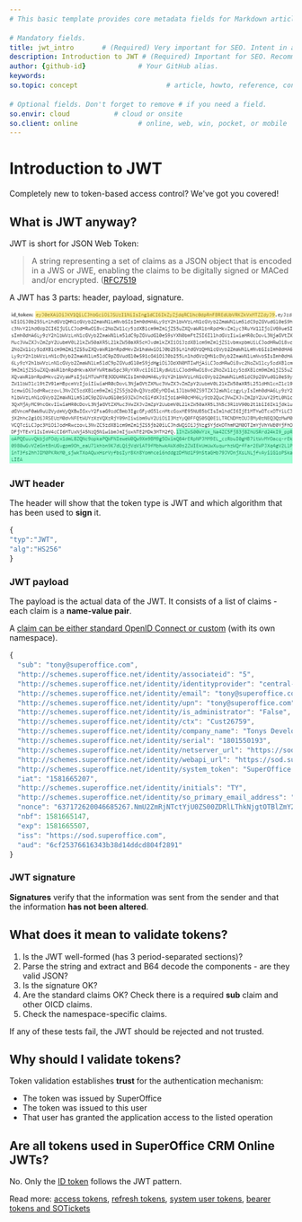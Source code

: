 ```yaml
---
# This basic template provides core metadata fields for Markdown articles on docs.superoffice.com.

# Mandatory fields.
title: jwt_intro       # (Required) Very important for SEO. Intent in a unique string of 43-59 chars including spaces.
description: Introduction to JWT # (Required) Important for SEO. Recommended character length is 115-145 characters including spaces.
author: {github-id}             # Your GitHub alias.
keywords:
so.topic: concept                      # article, howto, reference, concept, guide

# Optional fields. Don't forget to remove # if you need a field.
so.envir: cloud           # cloud or onsite
so.client: online               # online, web, win, pocket, or mobile
---
```


# Introduction to JWT

Completely new to token-based access control? We've got you covered!

## What is JWT anyway?

JWT is short for JSON Web Token:

> A string representing a set of claims as a JSON object that is encoded in a JWS or JWE, enabling the claims to be digitally signed or MACed and/or encrypted. ([RFC7519][1]

A JWT has 3 parts: header, payload, signature.

![ID Token][img1]

### JWT header

The header will show that the token type is JWT and which algorithm that has been used to **sign** it.

```javascript
{
"typ":"JWT",
"alg":"HS256"
}
```

### JWT payload

The payload is the actual data of the JWT. It consists of a list of claims - each claim is a **name-value pair**.

A [claim can be either standard OpenID Connect or custom][2] (with its own namespace).

```javascript
{
  "sub": "tony@superoffice.com",
  "http://schemes.superoffice.net/identity/associateid": "5",
  "http://schemes.superoffice.net/identity/identityprovider": "central-superid",
  "http://schemes.superoffice.net/identity/email": "tony@superoffice.com",
  "http://schemes.superoffice.net/identity/upn": "tony@superoffice.com",
  "http://schemes.superoffice.net/identity/is_administrator": "False",
  "http://schemes.superoffice.net/identity/ctx": "Cust26759",
  "http://schemes.superoffice.net/identity/company_name": "Tonys Developer Network",
  "http://schemes.superoffice.net/identity/serial": "1801550193",
  "http://schemes.superoffice.net/identity/netserver_url": "https://sod.superoffice.com/Cust26759/Remote/Services86/",
  "http://schemes.superoffice.net/identity/webapi_url": "https://sod.superoffice.com/Cust26759/api/",
  "http://schemes.superoffice.net/identity/system_token": "SuperOffice DevNet Node OIDC-8k8Q7DmBgo",
  "iat": "1581665207",
  "http://schemes.superoffice.net/identity/initials": "TY",
  "http://schemes.superoffice.net/identity/so_primary_email_address": "tony@superoffice.com",
  "nonce": "637172620046685267.NmU2ZmRjNTctYjU0ZS00ZDRlLThkNjgtOTBlZmY2N2QyYjc3MzYzZWE1YjctYTUxYS00NDM1LWE1YTEtNDEzYTMxNTgxMzA0",
  "nbf": 1581665147,
  "exp": 1581665507,
  "iss": "https://sod.superoffice.com",
  "aud": "6cf25376616343b38d14ddcd804f2891"
}
```

### JWT signature

**Signatures** verify that the information was sent from the sender and that the information **has not been altered**.

## What does it mean to validate tokens?

1. Is the JWT well-formed (has 3 period-separated sections)?
2. Parse the string and extract and B64 decode the components - are they valid JSON?
3. Is the signature OK?
4. Are the standard claims OK? Check there is a required **sub** claim and other OICD claims.
5. Check the namespace-specific claims.

If any of these tests fail, the JWT should be rejected and not trusted.

## Why should I validate tokens?

Token validation establishes **trust** for the authentication mechanism:

* The token was issued by SuperOffice
* The token was issued to this user
* That user has granted the application access to the listed operation

## Are all tokens used in SuperOffice CRM Online JWTs?

No. Only the [ID token][3] follows the JWT pattern.

Read more: [access tokens][4], [refresh tokens][5], [system user tokens][6], [bearer tokens and SOTickets][7]

<!-- Referenced links -->
[1]: https://tools.ietf.org/html/rfc7519
[2]: ../online/oidc/claims-reference.md
[3]: id-token.md
[4]: access-token.md
[5]: refresh-token.md
[6]: ../online/system-user/system-user-token.md
[7]:../online/auth-header-types.md

<!-- Referenced images -->
[img1]: ../media/id-token.png